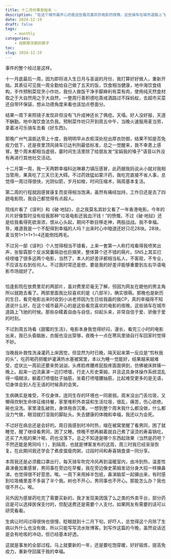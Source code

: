 ```yaml
---
title: 十二月份事发始末 ✨
description: "在这个城市最开心的是这些看完喜欢的电影的夜晚，这些骑车在城市道路上飞驰的时候。那些杂糅着自由与自信，仰起头来，非常自信于爱、骄傲于爱的时刻。"
date: 2024-12-19
draft: false
tags: 
    - monthly
categories: 
    - 扭断那天鹅的脖子
toc: 
slug: 2024-12-19
---
```


事件的整个经过是这样。

十一月底最后一周，因为即将进入生日月与圣诞的月份，我打算好好做人，重新开始。其表征可见我一周全勤给自己做了五天的饭，饮食相当健康，地中海饮食结构，手作预制菜现烹小作坊，我份人做饭干净手脚麻利有菜有肉，使用纯天然食材取之于大自然用之于大自然，一整周行善积德吃斋戒酒路过不踩蚂蚁，去超市买菜还自带环保袋，想从功德角度来看也该加点卷面分。

结果一周下来照镜子发现非但没有飞升成神还长了俩痘。天塌。好人没好报，天道不酬勤。地中海饮食法负我。预制菜作坊只开到周五中午，当晚火速服用麦当劳，拿着冰可乐骑车去看《好东西》。

那晚广州气温抵达零上十度，我明明早从衣柜深处挖出厚衣防御，结果不知是否免疫力低下，还是夜里顶风骑车已达判刑最低标准，总之一觉醒来，我不幸患上感冒。整个周末都相当虚弱，霎时间生活里除了给朋友发“宝娟我的嗓子”语音以外没有再进行其他社交活动。

十二月第一周，我一天两颗幸福科达琳暴力镇压感冒，此药据我妈说从小就对我相当管用，果真吃了三天已无大碍。不过药效猛如蒙汗药，我吃完直接不省人事，总觉得一周过得很快，光阴似箭，岁月如梭，时间压缩术，隔周基本复活。

第二周的行程就因感冒康复而变得相当饱满，虽然有痛经加持，工作日还是去了四趟电影院，我自己都觉得有点超人。

院线片看了《误判》和《破·地狱》，总之我莫名其妙又看了一年香港电影。今年的片片好像暂时没有给我那种“垃圾电影还我血汗钱！”的愤慨，不过《破·地狱》还是给我看得死欲渐浓，恨从心头起，期间不断目移走神，两股战战。我不幸福。导，难道我是一个不配得到幸福的人吗？出来时心中暗道还好只花28块。28块，麦当劳1+1+1+1=4还能倒找两毛。

不过另一部《误判》个人觉得相当不错看，上来一套第一人称打戏看得我喷笑出声，张智霖那个反派窝囊萌劲也巨搞笑，整体算个还不错的萌片。SNS上其实已经唠嗑了很多这两个电影，当然了，本人的好差评都相当私人，不客观，不专业，不应该左右到任何人。不过我时常还是想，要是我的好差评能够重要到左右华语电影市场就好了。

<img src="https://pub-219f59729cc7474d97beb0f99a13e6bd.r2.dev/picture/2024/12/40292d213a5cd391d09ada9e33cdba03.jpg" alt="" class="float-img35">

恰逢影院在放费里尼的两部片，虽对费里尼毫无了解，但因为网友在嬷他的男主角所以就跑去看了。两部里面我比较喜欢的是《八部半》，确实很萌。那晚也是新历的生日，看完电影出来时收到小派老师因为生日给我画的我CP，真的幸福得不知道说什么好。在这个城市最开心的是这些看完喜欢的电影的夜晚，这些骑车在城市道路上飞驰的时候。那些杂糅着自由与自信，仰起头来，非常自信于爱、骄傲于爱的时刻。

不过到周五场看《甜蜜的生活》，电影本身我觉得好闷，漫长，看完三小时的电影出来，我已头昏脑胀，衣服也没出穿够，夜晚十一点在寒风里骑自行车回家时觉得不妙。

当晚我补救性洗澡灌药上床困觉，但显然为时已晚，隔天起来第一反应是“剪秋我的头”，吃药喝药把暖炉灌满热水塞被窝里，本以为睡一觉能好，结果越来越难受，症状比一周前还要来势汹汹，头疼脸疼腰疼屁股疼面面俱到，仿佛被床胖揍一晚上。起来一边流鼻涕一边打喷嚏，行走人形史莱姆，并且这具身体操作系统混乱得一塌糊涂，躺着打喷嚏肚子抽筋，坐着打喷嚏腰抽筋，比起难受更多的是无语，切身体会到人在无语的时候真的会笑。

生病确实是难受，不仅身体，连同生存的环境也一同衰弱。周末没出门丢垃圾，又懒得炊制生命体征维持餐，家里堆积外卖袋和生活垃圾，很乱，痛苦，伤心欲绝。碗也没洗。家里凌乱破败，身体拖沓沉重。一想到整个周末我什么都没做，什么都没力气做，眼泪就打湿我的脚趾头。失去健康的体魄和幸福，我还以为会死。

不过好在病总还是会好的。周日我感到时冷时热，缩在被窝里醒了看男同，困了就睡觉，醒了继续看男同，困了又睡。傍晚不想再躺着就自己煮了滚烫的寿喜锅吃，还买了大瓶的果汁喝，药也没落下。总之不知道是哪个东西起效果（当然是药吧？不然还能是男同吗！），到隔周，也就是博客发布的这周，周三时我已经渐渐恢复。在此期间我还学会了煮皮蛋瘦肉粥，过段时间和寿喜锅食谱一同分享。

本周我还是必须戴口罩出行，每天骑车吹完冷风再到温暖室内，由冷到热，温差性鼻涕叠加重感冒，男同事在旁边吃早餐，我在旁边像史莱姆发动分身大招一样擤鼻涕。也觉得很不好意思。唉。一周下来用掉半包纸，鼻涕脑浆一起擤出来，有时感到垃圾桶里差不多装了半个我。树也不开心，男同事也不开心。那能怎么办？我也很不开心。唉。

另外因为感冒药吃完了需要买新的，我才发现美团饿了么之类的外卖平台，部分药店是可以选择医保支付的，但配送费还是需要个人支付。如果网友有需要的话可以研究看看。

生病让时间过得很快也很慢，眨眼就到十二月下旬，好吓人，总觉得这个月除了生病以外什么也没有做，所以只能写写流水账博客。到写作这篇的今晚，虽然说话还是会有呛咳的冲动，但已经基本好透。

这就是事发的全部过程。马上就要新的一年，还是要吃饱穿暖，好好锻炼，提高免疫力，重新夺回属于我的幸福。